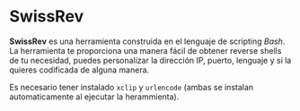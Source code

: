 # SwissRev
**SwissRev** es una herramienta construida en el lenguaje de scripting *Bash*. La herramienta te proporciona una manera fácil de obtener reverse shells de tu necesidad, puedes personalizar la dirección IP, puerto, lenguaje y si la quieres codificada de alguna manera.

Es necesario tener instalado `xclip` y `urlencode` (ambas se instalan automaticamente al ejecutar la herammienta).

